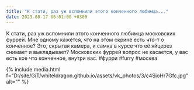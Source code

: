 ```yaml
---
title: "К стати, раз уж вспомнили этого конченного любимца..."
date: 2023-08-17 06:01:00 +0300
---
```


К стати, раз уж вспомнили этого конченного любимца московских фуррей.
Мне одному кажется, что на этом скрине есть что-т о конченное? Это, скрытая камера, и самка в курсе что её яйцерез снимает и выкладывает?
Московских фуррей вопрос не касается, у вас есть кое что конченное, внутри вас.
#фурри #furry #москва

{% include media.html f="D:/site/GiT/whiteldragon.github.io/assets/vk_photos/3/c4SioHr7Gfc.jpg" alt="" %}
